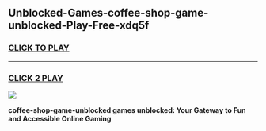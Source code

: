 
## Unblocked-Games-coffee-shop-game-unblocked-Play-Free-xdq5f
<h3>
<a href="https://premium76.site?title=coffee-shop-game-unblocked&ref=09A">CLICK TO PLAY</a></h3>
<hr>

<h3>
<a href="https://premium76.site?title=coffee-shop-game-unblocked&ref=09A">CLICK 2 PLAY</a>
  
</h3>

<a href="https://premium76.site?title=coffee-shop-game-unblocked&ref=09A"><img src="https://clearcache.store/games.png"></a>


**coffee-shop-game-unblocked games unblocked: Your Gateway to Fun and Accessible Online Gaming**
